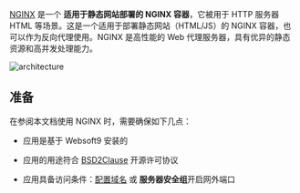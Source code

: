 [NGINX](https://hub.docker.com/_/nginx) 是一个 **适用于静态网站部署的 NGINX 容器**，它被用于 HTTP 服务器 HTML  等场景。这是一个适用于部署静态网站（HTML/JS）的 NGINX 容器，也可以作为反向代理使用。NGINX 是高性能的 Web 代理服务器，具有优异的静态资源和高并发处理能力。


![architecture](https://libs.websoft9.com/Websoft9/DocsPicture/zh/nginx/nginx-architecture-websoft9.png)


## 准备

在参阅本文档使用 NGINX 时，需要确保如下几点：

- 应用是基于 Websoft9 安装的

- 应用的用途符合 [BSD2Clause](https://opensource.org/licenses/BSD-2-Clause) 开源许可协议

- 应用具备访问条件：[配置域名](./guide/appsetdomain) 或 **服务器安全组**开启网外端口